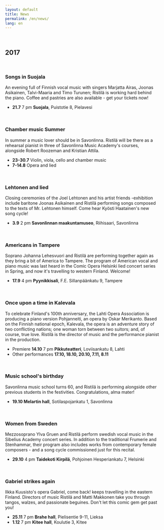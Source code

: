 ```yaml
---
layout: default
title: News
permalink: /en/news/
lang: en
---
```


<br/>

## 2017

<br/>

### Songs in Suojala

An evening full of Finnish vocal music with singers Marjatta Airas, Joonas Asikainen, Talvi-Maaria and Timo Turunen; Ristilä is working hard behind the piano. Coffee and pastries are also available - get your tickets now!

- __21.7__ 7 pm __Suojala__, Puistotie 8, Pielavesi

<br/>

### Chamber music Summer

In summer a music lover should be in Savonlinna. Ristilä will be there as a rehearsal pianist in three of Savonlinna Music Academy's courses, alongside Robert Roozeman and Kristian Attila.

- __23-30.7__ Violin, viola, cello and chamber music
- __7-14.8__ Opera and lied

<br/>

### Lehtonen and lied

Closing ceremonies of the Joel Lehtonen and his artist friends -exhibition include baritone Joonas Asikainen and Ristilä performing songs composed to the texts of Mr. Lehtonen himself. Come hear Kyösti Haatainen's new song cycle!

- __3.9__ 2 pm __Savonlinnan maakuntamuseo__, Riihisaari, Savonlinna

<br/>

### Americans in Tampere

Soprano Johanna Lehesvuori and Ristilä are performing together again as they bring a bit of America to Tampere. The program of American vocal and piano music was last heard in the Comic Opera Helsinki lied concert series in Spring, and now it's travelling to western Finland. Welcome!

- __17.9__ 4 pm __Pyynikkisali__, F.E. Sillanpäänkatu 9, Tampere

<br/>

### Once upon a time in Kalevala

To celebrate Finland's 100th anniversary, the Lahti Opera Association is producing a piano version Pohjanneiti, an opera by Oskar Merikanto. Based on the Finnish national epoch, Kalevala, the opera is an adventure story of two conflicting nations; one woman torn between two suitors; and, of course, true love.
Ristilä is the director of music and the performance pianist in the production.

- Premiere __14.10__ 7 pm __Pikkuteatteri__, Loviisankatu 8, Lahti
- Other performances __17.10, 18.10, 20.10, 7.11, 8.11__

<br/>

### Music school's birthday

Savonlinna music school turns 60, and Ristilä is performing alongside other previous students in the festivities. Congratulations, alma mater!

- __19.10 Melartin hall__, Sotilaspojankatu 1, Savonlinna

<br/>

### Women from Sweden

Mezzosoprano Ylva Gruen and Ristilä perform swedish vocal music in the Sibelius Academy concert series. In addition to the traditional Frumerie and Stenhammar, their program also includes works from contemporary female composers - and a song cycle commissioned just for this recital.

- __29.10__ 4 pm __Taidekoti Kirpilä__, Pohjoinen Hesperiankatu 7, Helsinki

<br/>

### Gabriel strikes again

Ilkka Kuusisto's opera Gabriel, come back! keeps travelling in the eastern Finland. Directors of music Ristilä and Matti Makkonen take you through tangos, walzes, and passionate beguines. Don't let this comic gem get past you!

- __25.11__ 7 pm __Brahe hall__, Pielisentie 9-11, Lieksa
- __1.12__ 7 pm __Kitee hall__, Koulutie 3, Kitee

<br/>
